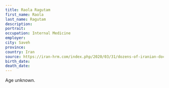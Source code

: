 ```yaml
---
title: Raola Ragutam
first_name: Raola
last_name: Ragutam
description: 
portrait: 
occupation: Internal Medicine
employer: 
city: Saveh
province: 
country: Iran
source: https://iran-hrm.com/index.php/2020/03/31/dozens-of-iranian-doctors-died-during-irans-coronavirus-crisis/
birth_date: 
death_date: 
---
```


Age unknown.